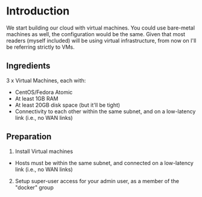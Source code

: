 # Introduction

We start building our cloud with virtual machines. You could use bare-metal machines as well, the configuration would be the same. Given that most readers (myself included) will be using virtual infrastructure, from now on I'll be referring strictly to VMs.

## Ingredients

3 x Virtual Machines, each with:
* CentOS/Fedora Atomic
* At least 1GB RAM
* At least 20GB disk space (but it'll be tight)
* Connectivity to each other within the same subnet, and on a low-latency link (i.e., no WAN links)

## Preparation

1. Install Virtual machines

* Hosts must be within the same subnet, and connected on a low-latency link (i.e., no WAN links)

2. Setup super-user access for your admin user, as a member of the "docker" group
